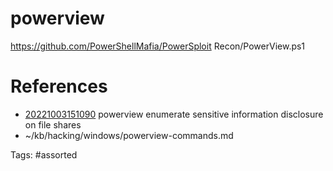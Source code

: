 # powerview
https://github.com/PowerShellMafia/PowerSploit
Recon/PowerView.ps1

# References
- [20221003151090](/zet/20221003151090/) powerview enumerate sensitive information disclosure on file shares
- ~/kb/hacking/windows/powerview-commands.md

Tags:
    #assorted

